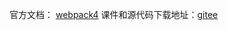 官方文档： [webpack4](https://v4.webpack.docschina.org/concepts/)
课件和源代码下载地址：[gitee](https://gitee.com/geektime-geekbang/geektime-webpack-course)
